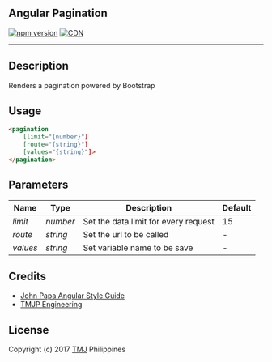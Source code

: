 ## Angular Pagination
[![npm version](https://img.shields.io/npm/v/tmj-pagination.svg)](https://www.npmjs.org/package/tmj-pagination)
[![CDN](https://img.shields.io/badge/cdn-rawgit-brightgreen.svg)](https://cdn.rawgit.com/TMJPEngineering/angular-pagination/master/dist/pagination.min.js)

---

## Description
Renders a pagination powered by Bootstrap

## Usage

```html
<pagination
    [limit="{number}"]
    [route="{string}"]
    [values="{string}"]>
</pagination>
```

## Parameters

| **Name** | **Type** | **Description**                      | **Default** |
|----------|----------|--------------------------------------|-------------|
| *limit*  | *number* | Set the data limit for every request |     15      |
| *route*  | *string* | Set the url to be called             |      -      |
| *values* | *string* | Set variable name to be save         |      -      |

## Credits

- [John Papa Angular Style Guide](https://github.com/johnpapa/angular-styleguide)
- [TMJP Engineering](https://github.com/TMJPEngineering)

## License

Copyright (c) 2017 [TMJ](http://www.tmj.jp/en/) Philippines